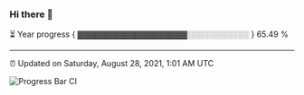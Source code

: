 ### Hi there 👋

⏳ Year progress { ▓▓▓▓▓▓▓▓▓▓▓▓▓▓▓▓▓▓▓░░░░░░░░░░░ } 65.49 %

---

⏰ Updated on Saturday, August 28, 2021, 1:01 AM UTC

![Progress Bar CI](https://github.com/arthurbuhl/arthurbuhl/workflows/Progress%20Bar%20CI/badge.svg)
